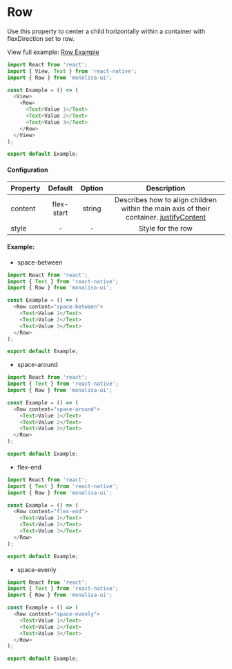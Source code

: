 # Row

Use this property to center a child horizontally within a container with flexDirection set to row.

View full example: [Row Example](/example/Row/index.js)

```javascript
import React from 'react';
import { View, Text } from 'react-native';
import { Row } from 'monalisa-ui';

const Example = () => (
  <View>
    <Row>
      <Text>Value 1</Text>
      <Text>Value 2</Text>
      <Text>Value 3</Text>
    </Row>
  </View>
);

export default Example;
```

#### Configuration

| Property      | Default       | Option    | Description  |
| ------------- |:-------------:|:---------:|:------------:|
| content       | flex-start    | string    | Describes how to align children within the main axis of their container. [justifyContent](https://facebook.github.io/react-native/docs/layout-props#justifycontent) |
| style         | -             | -         | Style for the row |


#### Example:

- space-between

```javascript
import React from 'react';
import { Text } from 'react-native';
import { Row } from 'monalisa-ui';

const Example = () => (
  <Row content="space-between">
    <Text>Value 1</Text>
    <Text>Value 2</Text>
    <Text>Value 3</Text>
  </Row>
);

export default Example;
```

- space-around

```javascript
import React from 'react';
import { Text } from 'react-native';
import { Row } from 'monalisa-ui';

const Example = () => (
  <Row content="space-around">
    <Text>Value 1</Text>
    <Text>Value 2</Text>
    <Text>Value 3</Text>
  </Row>
);

export default Example;
```

- flex-end

```javascript
import React from 'react';
import { Text } from 'react-native';
import { Row } from 'monalisa-ui';

const Example = () => (
  <Row content="flex-end">
    <Text>Value 1</Text>
    <Text>Value 2</Text>
    <Text>Value 3</Text>
  </Row>
);

export default Example;
```

- space-evenly

```javascript
import React from 'react';
import { Text } from 'react-native';
import { Row } from 'monalisa-ui';

const Example = () => (
  <Row content="space-evenly">
    <Text>Value 1</Text>
    <Text>Value 2</Text>
    <Text>Value 3</Text>
  </Row>
);

export default Example;
```